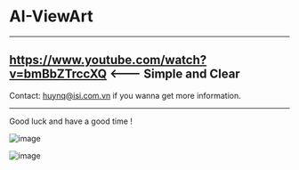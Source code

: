 # AI-ViewArt
------------
https://www.youtube.com/watch?v=bmBbZTrccXQ  <--- Simple and Clear
------------

Contact: huynq@isi.com.vn if you wanna get more information.

------------
Good luck and have a good time !

![image](https://user-images.githubusercontent.com/2125897/197439214-e71e7aba-52ce-45dd-b6e5-f2b77991c661.png)

![image](https://user-images.githubusercontent.com/2125897/197439251-119b1d08-8b7f-47ae-be43-be63879e31fc.png)

